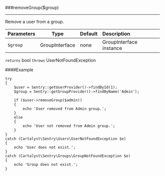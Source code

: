 <a id="removeGroup"></a>
###removeGroup($group)

----------

Remove a user from a group.

Parameters                   | Type            | Default       | Description
:--------------------------- | :-------------: | :------------ | :--------------
`$group`                     | GroupInterface  | none          | GroupInterface instance

`returns` bool
`throws`  UserNotFoundException

####Example

	try
	{
		$user = Sentry::getUserProvider()->findById(1);
		$group = Sentry::getGroupProvider()->findByName('Admin');

		if ($user->removeGroup($admin))
		{
			echo 'User removed from Admin group.';
		}
		else
		{
			echo 'User not removed from Admin group.';
		}
	}
	catch (Cartalyst\Sentry\Users\UserNotFoundException $e)
	{
		echo 'User does not exist.';
	}
	catch (Cartalyst\Sentry\Groups\GroupNotFoundException $e)
	{
		echo 'Group does not exist.';
	}
